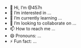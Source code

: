 - 👋 Hi, I’m @457n
- 👀 I’m interested in ...
- 🌱 I’m currently learning ...
- 💞️ I’m looking to collaborate on ...
- 📫 How to reach me ...
- 😄 Pronouns: ...
- ⚡ Fun fact: ...

<!---
457n/457n is a ✨ special ✨ repository because its `README.md` (this file) appears on your GitHub profile.
You can click the Preview link to take a look at your changes.
--->
